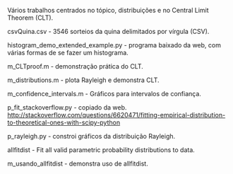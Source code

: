 Vários trabalhos centrados no tópico, distribuições e no 
Central Limit Theorem (CLT).

csvQuina.csv - 3546 sorteios da quina delimitados por vírgula (CSV).

histogram_demo_extended_example.py - programa baixado da web,
com várias formas de se fazer um histograma.

m_CLTproof.m - demonstração prática do CLT.

m_distributions.m - plota Rayleigh e demonstra CLT.

m_confidence_intervals.m - Gráficos para intervalos de confiança.

p_fit_stackoverflow.py - copiado da web.
http://stackoverflow.com/questions/6620471/fitting-empirical-distribution-to-theoretical-ones-with-scipy-python

p_rayleigh.py - constroi gráficos da distribuição Rayleigh.

allfitdist - Fit all valid parametric probability distributions to data.

m_usando_allfitdist - demonstra uso de allfitdist.
